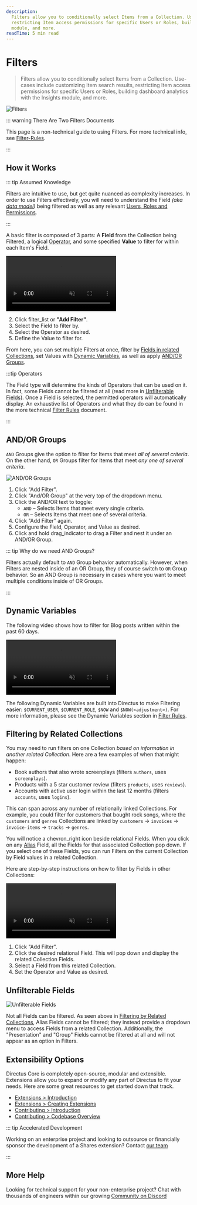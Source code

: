 ```yaml
---
description:
  Filters allow you to conditionally select Items from a Collection. Use-cases include customizing Item search results
  restricting Item access permissions for specific Users or Roles, building dashboard analytics with the Insights
  module, and more.
readTime: 5 min read
---
```


# Filters

> Filters allow you to conditionally select Items from a Collection. Use-cases include customizing Item search results,
> restricting Item access permissions for specific Users or Roles, building dashboard analytics with the Insights
> module, and more.

![Filters](https://cdn.directus.io/docs/v9/app-guide/filters/filters-20220303A/filters-20220303A.webp)

::: warning There Are Two Filters Documents

This page is a non-technical guide to using Filters. For more technical info, see
[Filter-Rules](/reference/filter-rules).

:::

## How it Works

::: tip Assumed Knowledge

Filters are intuitive to use, but get quite nuanced as complexity increases. In order to use Filters effectively, you
will need to understand the Field _(aka [data model](/app/data-model))_ being filtered as well as any relevant
[Users, Roles and Permissions](/app/users-roles-permissions.md).

:::

A basic filter is composed of 3 parts: A **Field** from the Collection being Filtered, a logical
[Operator](/reference/filter-rules#filter-operators), and some specified **Value** to filter for within each Item's
Field.

<video autoplay playsinline muted loop controls title="How Filters Work">
	<source src="https://cdn.directus.io/docs/v9/app-guide/filters/filters-20220303A/how-filters-work-20220303A.mp4" type="video/mp4" />
</video>

2. Click <span mi icon>filter_list</span> or **"Add Filter"**.
3. Select the Field to filter by.
4. Select the Operator as desired.
5. Define the Value to filter for.

From here, you can set multiple Filters at once, filter by
[Fields in related Collections](#filtering-by-related-collections), set Values with
[Dynamic Variables](#dynamic-variables), as well as apply [AND/OR Groups](#and-or-groups).

:::tip Operators

The Field type will determine the kinds of Operators that can be used on it. In fact, some Fields cannot be filtered at
all (read more in [Unfilterable Fields](#unfilterable-fields)). Once a Field is selected, the permitted operators will
automatically display. An exhaustive list of Operators and what they do can be found in the more technical
[Filter Rules](/reference/filter-rules#filter-operators) document.

:::

## AND/OR Groups

`AND` Groups give the option to filter for Items that meet _all of several criteria_. On the other hand, `OR` Groups
filter for Items that meet _any one of several criteria_.

![AND/OR Groups](https://cdn.directus.io/docs/v9/app-guide/filters/filters-20220303A/and-or-groups-20220303A.webp)

1. Click "Add Filter".
2. Click "And/OR Group" at the very top of the dropdown menu.
3. Click the AND/OR text to toggle:
   - `AND` – Selects Items that meet every single criteria.
   - `OR` – Selects Items that meet one of several criteria.
4. Click "Add Filter" again.
5. Configure the Field, Operator, and Value as desired.
6. Click and hold <span mi icon>drag_indicator</span> to drag a Filter and nest it under an AND/OR Group.

::: tip Why do we need AND Groups?

Filters actually default to `AND` Group behavior automatically. However, when Filters are nested inside of an OR Group,
they of course switch to `OR` Group behavior. So an AND Group is necessary in cases where you want to meet multiple
conditions inside of OR Groups.

:::

## Dynamic Variables

The following video shows how to filter for Blog posts written within the past 60 days.

<video autoplay playsinline muted loop controls title="How Filters Work">
	<source src="https://cdn.directus.io/docs/v9/app-guide/filters/filters-20220303A/dynamic-variables-20220307A.mp4" type="video/mp4" />
</video>

The following Dynamic Variables are built into Directus to make Filtering easier: `$CURRENT_USER`, `$CURRENT_ROLE`,
`$NOW` and `$NOW(<adjustment>)`. For more information, please see the Dynamic Variables section in
[Filter Rules](/reference/filter-rules).

## Filtering by Related Collections

You may need to run filters on one Collection _based on information in another related Collection_. Here are a few
examples of when that might happen:

- Book authors that also wrote screenplays (filters `authors`, uses `screenplays`).
- Products with a 5 star customer review (filters `products`, uses `reviews`).
- Accounts with active user login within the last 12 months (filters `accounts`, uses `logins`).

This can span across any number of relationally linked Collections. For example, you could filter for customers that
bought rock songs, where the `customers` and `genres` Collections are linked by `customers` -> `invoices` ->
`invoice-items` -> `tracks` -> `genres`.

You will notice a <span mi icon>chevron_right</span> icon beside relational Fields. When you click on any
[Alias](/getting-started/glossary#alias) Field, all the Fields for that associated Collection pop down. If you select
one of these Fields, you can run Filters on the current Collection by Field values in a related Collection.

Here are step-by-step instructions on how to filter by Fields in other Collections:

<video autoplay playsinline muted loop controls title="How Filters Work">
	<source src="https://cdn.directus.io/docs/v9/app-guide/filters/filters-20220303A/filtering-by-related-collections-20220303A.mp4" type="video/mp4" />
</video>

1. Click "Add Filter".
2. Click the desired relational Field. This will pop down and display the related Collection Fields.
3. Select a Field from this related Collection.
4. Set the Operator and Value as desired.

## Unfilterable Fields

![Unfilterable Fields](https://cdn.directus.io/docs/v9/app-guide/filters/filters-20220303A/unfilterable-fields-20220303A.webp)

Not all Fields can be filtered. As seen above in [Filtering by Related Collections](#filtering-by-related-collections),
Alias Fields cannot be filtered; they instead provide a dropdown menu to access Fields from a related Collection.
Additionally, the "Presentation" and "Group" Fields cannot be filtered at all and will not appear as an option in
Filters.

## Extensibility Options

Directus Core is completely open-source, modular and extensible. Extensions allow you to expand or modify any part of
Directus to fit your needs. Here are some great resources to get started down that track.

- [Extensions > Introduction](/extensions/introduction)
- [Extensions > Creating Extensions](/extensions/creating-extensions)
- [Contributing > Introduction](/contributing/introduction)
- [Contributing > Codebase Overview](/contributing/codebase-overview)

::: tip Accelerated Development

Working on an enterprise project and looking to outsource or financially sponsor the development of a Shares extension?
Contact [our team](https://directus.io/contact)

:::

## More Help

Looking for technical support for your non-enterprise project? Chat with thousands of engineers within our growing
[Community on Discord](https://discord.com/invite/directus)
